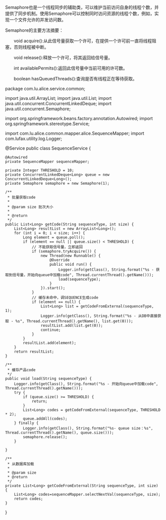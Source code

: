 
Semaphore也是一个线程同步的辅助类，可以维护当前访问自身的线程个数，并提供了同步机制。使用Semaphore可以控制同时访问资源的线程个数，例如，实现一个文件允许的并发访问数。

Semaphore的主要方法摘要：

　　void acquire():从此信号量获取一个许可，在提供一个许可前一直将线程阻塞，否则线程被中断。

　　void release():释放一个许可，将其返回给信号量。

　　int availablePermits():返回此信号量中当前可用的许可数。

　　boolean hasQueuedThreads():查询是否有线程正在等待获取。
  
  package com.lu.alice.service.common;

import java.util.ArrayList;
import java.util.List;
import java.util.concurrent.ConcurrentLinkedDeque;
import java.util.concurrent.Semaphore;

import org.springframework.beans.factory.annotation.Autowired;
import org.springframework.stereotype.Service;

import com.lu.alice.common.mapper.alice.SequenceMapper;
import com.lufax.utility.log.Logger;

@Service
public class SequenceService {
	
	@Autowired
	private SequenceMapper sequenceMapper;
	
	private Integer THRESHOLD = 10;
	private ConcurrentLinkedDeque<Long> queue = new ConcurrentLinkedDeque<Long>();
	private Semaphore semaphore = new Semaphore(1);

	/**
	 * 批量获取code
	 * 
	 * @param size 批次大小
	 *            
	 * @return
	 */
	public List<Long> getCode(String sequenceType, int size) {
		List<Long> resultList = new ArrayList<Long>();
		for (int i = 0; i < size; i++) {
			Long element = queue.poll();
			if (element == null || queue.size() < THRESHOLD) {
				// 不能获取信号量，立即返回
				if (semaphore.tryAcquire()) {
					new Thread(new Runnable() {
						@Override
						public void run() {
							Logger.info(getClass(), String.format("%s - 获取到信号量，开始向queue中加载code", Thread.currentThread().getName()));
							load(sequenceType);
						}
					}).start();
				}
				// 缓存未命中，调SEQUENCE生成code
				if (element == null) {
					List<Long> list = getCodeFromExternal(sequenceType, 1);
					Logger.info(getClass(), String.format("%s - 从DB中直接获取 - %s", Thread.currentThread().getName(), list.get(0)));
					resultList.add(list.get(0));
					continue;
				}
			}
			resultList.add(element);
		}
		return resultList;
	}

	/**
	 * 缓存产品code
	 */
	public void load(String sequenceType) {
		Logger.info(getClass(), String.format("%s - 开始向queue中加载code", Thread.currentThread().getName()));
		try {
			if (queue.size() >= THRESHOLD) {
				return;
			}
			List<Long> codes = getCodeFromExternal(sequenceType, THRESHOLD * 2);
			queue.addAll(codes);
		} finally {
			Logger.info(getClass(), String.format("%s- queue size：%s", Thread.currentThread().getName(), queue.size()));
			semaphore.release();
		}

	}

	/**
	 * 从数据库加载
	 * 
	 * @param size
	 * @return
	 */
	private List<Long> getCodeFromExternal(String sequenceType, int size) {
		List<Long> codes=sequenceMapper.selectNextVal(sequenceType, size);
		return codes;
	}
}
